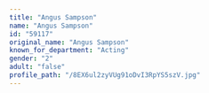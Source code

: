 ```yaml
---
title: "Angus Sampson"
name: "Angus Sampson"
id: "59117"
original_name: "Angus Sampson"
known_for_department: "Acting"
gender: "2"
adult: "false"
profile_path: "/8EX6ul2zyVUg91oDvI3RpYS5szV.jpg"
---
```

